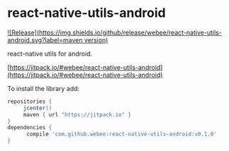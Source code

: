 # react-native-utils-android

[![Release](https://img.shields.io/github/release/webee/react-native-utils-android.svg?label=maven version)](https://jitpack.io/#webee/react-native-utils-android)

react-native utils for android.

[https://jitpack.io/#webee/react-native-utils-android](https://jitpack.io/#webee/react-native-utils-android)

To install the library add:

   ```gradle
   repositories {
        jcenter()
        maven { url "https://jitpack.io" }
   }
   dependencies {
         compile 'com.github.webee:react-native-utils-android:v0.1.0'
   }
   ```